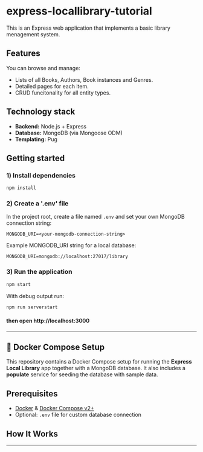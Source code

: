 # express-locallibrary-tutorial
This is an Express web application that implements a basic library menagement system.

## Features
You can browse and manage:

- Lists of all Books, Authors, Book instances and Genres.
- Detailed pages for each item.
- CRUD funcitonality for all entity types.

## Technology stack
- **Backend:** Node.js + Express
- **Database:** MongoDB (via Mongoose ODM)
- **Templating:** Pug

## Getting started
### 1) Install dependencies
```bash
npm install
```
### 2) Create a '.env' file
In the project root, create a file named `.env` and set your own MongoDB connection string:
```env
MONGODB_URI=<your-mongodb-connection-string>
```
Example MONGODB_URI string for a local database:
```env
MONGODB_URI=mongodb://localhost:27017/library
```
### 3) Run the application
```bash
npm start
```
With debug output run:
```bash
npm run serverstart
```
#### then open http://localhost:3000

---
## 🐳 Docker Compose Setup
This repository contains a Docker Compose setup for running the **Express Local Library** app together with a MongoDB database.
It also includes a **populate** service for seeding the database with sample data.


## Prerequisites
- [Docker](https://docs.docker.com/get-docker/) & [Docker Compose v2+](https://docs.docker.com/compose/install/)
- Optional: `.env` file for custom database connection

## How It Works

---
